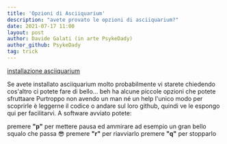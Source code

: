 ```yaml
---
title: 'Opzioni di Asciiquarium'
description: "avete provato le opzioni di asciiquarium?"
date: 2021-07-17 11:00
layout: post
author: Davide Galati (in arte PsykeDady)
author_github: PsykeDady
tag: trick
---
```


[installazione asciiquarium](https://feed.linuxpeople.org/posts/acquario-per-bash/)

Se avete installato asciiquarium molto probabilmente vi starete chiedendo cos'altro ci potete fare di bello... beh ha alcune piccole opzioni che potete sfruttaare
Purtroppo non avendo un man né un help l'unico modo per scoprirle è leggerne il codice o andare sul loro github, quindi ve le espongo qui per facilitarvi. A software avviato potete:

premere **"p"** per mettere pausa ed ammirare ad esempio un gran bello squalo che passa 😎 
premere **"r"** per riavviarlo 
premere **"q"** per stopparlo
